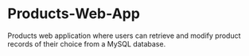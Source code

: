 # Products-Web-App
Products web application where users can retrieve and modify product records of their choice from a MySQL database.
